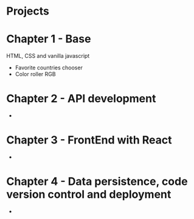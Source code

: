 # Projects

# Chapter 1 - Base
HTML, CSS and vanilla javascript
  - Favorite countries chooser
  - Color roller RGB
# Chapter 2 - API development
  -
# Chapter 3 - FrontEnd with React
 -
# Chapter 4 - Data persistence, code version control and deployment
 -
